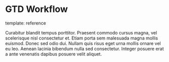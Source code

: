 GTD Workflow
=====
template: reference

Curabitur blandit tempus porttitor. Praesent commodo cursus magna, vel scelerisque nisl consectetur et. Etiam porta sem malesuada magna mollis euismod. Donec sed odio dui. Nullam quis risus eget urna mollis ornare vel eu leo. Aenean lacinia bibendum nulla sed consectetur. Integer posuere erat a ante venenatis dapibus posuere velit aliquet.